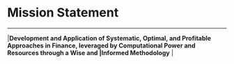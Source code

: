 
# Mission Statement

________________________________________________________________________________________________________________________________________________________________
|**Development and Application of Systematic, Optimal, and Profitable Approaches in Finance, leveraged by Computational Power and Resources through a Wise and  |Informed Methodology** |


<!-- check here! https://www.spacex.com/mission/ -->
